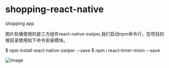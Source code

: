 # shopping-react-native
shopping app

图片轮播使用的是三方组件react-native-swiper,我们启动npm命令行，在项目的根目录使用如下命令安装模块。
  
  $ npm install react-native-swiper --save
  $ npm i react-timer-mixin --save

 ![image](https://github.com/bigsui/shopping-react-native.git/screenshot/rn1.png)

